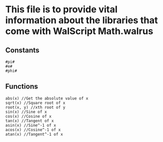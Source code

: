This file is to provide vital information about the libraries that come with WalScript
Math.walrus
===========
Constants
---------
```
#pi#
#e#
#phi#
```
Functions
---------
```
abs(x) //Get the absolute value of x
sqrt(x) //Square root of x
root(x, y) //xth root of y
sin(x) //Sine of x
cos(x) //Cosine of x
tan(x) //Tangent of x
asin(x) //Sine^-1 of x
acos(x) //Cosine^-1 of x
atan(x) //Tangent^-1 of x

```
